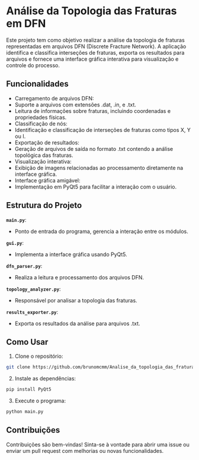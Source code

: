 # Análise da Topologia das Fraturas em DFN

Este projeto tem como objetivo realizar a análise da topologia de fraturas representadas em arquivos DFN (Discrete Fracture Network). A aplicação identifica e classifica interseções de fraturas, exporta os resultados para arquivos e fornece uma interface gráfica interativa para visualização e controle do processo.

## Funcionalidades
- Carregamento de arquivos DFN:
- Suporte a arquivos com extensões .dat, .in, e .txt.
- Leitura de informações sobre fraturas, incluindo coordenadas e propriedades físicas.
- Classificação de nós:
- Identificação e classificação de interseções de fraturas como tipos X, Y ou I.
- Exportação de resultados:
- Geração de arquivos de saída no formato .txt contendo a análise topológica das fraturas.
- Visualização interativa:
- Exibição de imagens relacionadas ao processamento diretamente na interface gráfica.
- Interface gráfica amigável:
- Implementação em PyQt5 para facilitar a interação com o usuário.

## Estrutura do Projeto
**`main.py`**:
- Ponto de entrada do programa, gerencia a interação entre os módulos.

**`gui.py`**:
- Implementa a interface gráfica usando PyQt5.

**`dfn_parser.py`**:
- Realiza a leitura e processamento dos arquivos DFN.

**`topology_analyzer.py`**:
- Responsável por analisar a topologia das fraturas.

**`results_exporter.py`**:
- Exporta os resultados da análise para arquivos .txt.

## Como Usar
1. Clone o repositório:
```bash
git clone https://github.com/brunomcmm/Analise_da_topologia_das_fraturas_em_DFN.git
```

2. Instale as dependências:
```bash
pip install PyQt5
```

3. Execute o programa:
```bash
python main.py
```

## Contribuições
Contribuições são bem-vindas! Sinta-se à vontade para abrir uma issue ou enviar um pull request com melhorias ou novas funcionalidades.